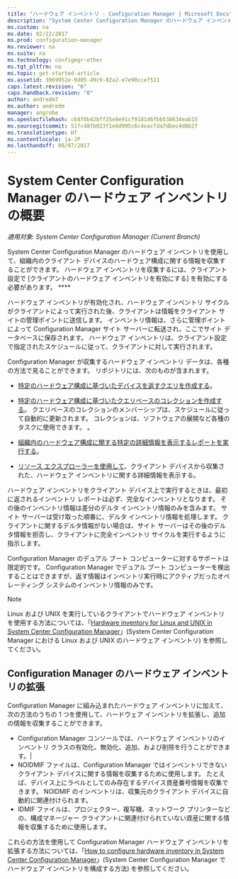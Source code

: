 ```yaml
---
title: "ハードウェア インベントリ - Configuration Manager | Microsoft Docs"
description: "System Center Configuration Manager のハードウェア インベントリの概要について説明します。"
ms.custom: na
ms.date: 02/22/2017
ms.prod: configuration-manager
ms.reviewer: na
ms.suite: na
ms.technology: configmgr-other
ms.tgt_pltfrm: na
ms.topic: get-started-article
ms.assetid: 3969952e-9d05-49c9-82a2-e7e90ccef511
caps.latest.revision: "6"
caps.handback.revision: "0"
author: andredm7
ms.author: andredm
manager: angrobe
ms.openlocfilehash: c64f0b42bff25e8e91cf9101d6fbb538634eab15
ms.sourcegitcommit: 51fc48fb023f1e8d995c6c4eacfda7dbec4d0b2f
ms.translationtype: HT
ms.contentlocale: ja-JP
ms.lasthandoff: 08/07/2017
---
```

# <a name="introduction-to-hardware-inventory-in-system-center-configuration-manager"></a>System Center Configuration Manager のハードウェア インベントリの概要

*適用対象: System Center Configuration Manager (Current Branch)*

System Center Configuration Manager のハードウェア インベントリを使用して、組織内のクライアント デバイスのハードウェア構成に関する情報を収集することができます。 ハードウェア インベントリを収集するには、クライアント設定で [クライアントのハードウェア インベントリを有効にする] を有効にする必要があります。 ****  

 ハードウェア インベントリが有効化され、ハードウェア インベントリ サイクルがクライアントによって実行された後、クライアントは情報をクライアント サイトの管理ポイントに送信します。 インベントリ情報は、さらに管理ポイントによって Configuration Manager サイト サーバーに転送され、ここでサイト データベースに保存されます。 ハードウェア インベントリは、クライアント設定で指定されたスケジュールに従って、クライアントに対して実行されます。  

 Configuration Manager が収集するハードウェア インベントリ データは、各種の方法で見ることができます。 リポジトリには、次のものが含まれます。  

-   [特定のハードウェア構成に基づいたデバイスを返すクエリを作成する](../../../../core/servers/manage/queries-technical-reference.md)。  

-   [特定のハードウェア構成に基づいたクエリベースのコレクションを作成する](../../../../core/clients/manage/collections/introduction-to-collections.md)。 クエリベースのコレクションのメンバーシップは、スケジュールに従って自動的に更新されます。 コレクションは、ソフトウェアの展開など各種のタスクに使用できます。 。  

-   [組織内のハードウェア構成に関する特定の詳細情報を表示するレポートを実行する](../../../../core/servers/manage/reporting.md)。   

-   [リソース エクスプローラーを使用して](../../../../core/clients/manage/inventory/use-resource-explorer-to-view-hardware-inventory.md)、クライアント デバイスから収集された、ハードウェア インベントリに関する詳細情報を表示する。   

 ハードウェア インベントリをクライアント デバイス上で実行するときは、最初に返されるインベントリ レポートは必ず、完全なインベントリとなります。 その後のインベントリ情報は差分のデルタ インベントリ情報のみを含みます。 サイト サーバーは受け取った順番に、デルタ インベントリ情報を処理します。 クライアントに関するデルタ情報がない場合は、サイト サーバーはその後のデルタ情報を拒否し、クライアントに完全インベントリ サイクルを実行するように指示します。  

 Configuration Manager のデュアル ブート コンピューターに対するサポートは限定的です。 Configuration Manager でデュアル ブート コンピューターを検出することはできますが、返す情報はインベントリ実行時にアクティブだったオペレーティング システムのインベントリ情報のみです。  

> [!NOTE]  
>  Linux および UNIX を実行しているクライアントでハードウェア インベントリを使用する方法については、「[Hardware inventory for Linux and UNIX in System Center Configuration Manager](../../../../core/clients/manage/inventory/hardware-inventory-for-linux-and-unix.md)」(System Center Configuration Manager における Linux および UNIX のハードウェア インベントリ) を参照してください。  

## <a name="extending-configuration-manager-hardware-inventory"></a>Configuration Manager のハードウェア インベントリの拡張  
 Configuration Manager に組み込まれたハードウェア インベントリに加えて、次の方法のうちの 1 つを使用して、ハードウェア インベントリを拡張し、追加の情報を収集することができます。  

- Configuration Manager コンソールでは、ハードウェア インベントリのインベントリ クラスの有効化、無効化、追加、および削除を行うことができます。|  
- NOIDMIF ファイルは、Configuration Manager ではインベントリできないクライアント デバイスに関する情報を収集するために使用します。 たとえば、デバイス上にラベルとしてのみ存在するデバイス資産番号情報を収集できます。 NOIDMIF のインベントリは、収集元のクライアント デバイスに自動的に関連付けられます。  
- IDMIF ファイルは、プロジェクター、複写機、ネットワーク プリンターなどの、構成マネージャー クライアントに関連付けられていない資産に関する情報を収集するために使用します。  

 これらの方法を使用して Configuration Manager ハードウェア インベントリを拡張する方法については、「[How to configure hardware inventory in System Center Configuration Manager](../../../../core/clients/manage/inventory/configure-hardware-inventory.md)」(System Center Configuration Manager でハードウェア インベントリを構成する方法) を参照してください。  
